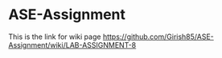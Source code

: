 # ASE-Assignment
This is the link for wiki page
https://github.com/Girish85/ASE-Assignment/wiki/LAB-ASSIGNMENT-8
